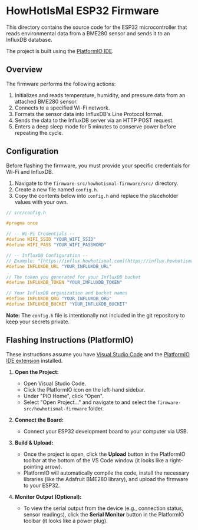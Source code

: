 # HowHotIsMal ESP32 Firmware

This directory contains the source code for the ESP32 microcontroller that reads environmental data from a BME280 sensor and sends it to an InfluxDB database.

The project is built using the [PlatformIO IDE](https://platformio.org/).

## Overview

The firmware performs the following actions:
1.  Initializes and reads temperature, humidity, and pressure data from an attached BME280 sensor.
2.  Connects to a specified Wi-Fi network.
3.  Formats the sensor data into InfluxDB's Line Protocol format.
4.  Sends the data to the InfluxDB server via an HTTP POST request.
5.  Enters a deep sleep mode for 5 minutes to conserve power before repeating the cycle.

## Configuration

Before flashing the firmware, you must provide your specific credentials for Wi-Fi and InfluxDB.

1.  Navigate to the `firmware-src/howhotismal-firmware/src/` directory.
2.  Create a new file named `config.h`.
3.  Copy the contents below into `config.h` and replace the placeholder values with your own.

```cpp
// src/config.h

#pragma once

// -- Wi-Fi Credentials --
#define WIFI_SSID "YOUR_WIFI_SSID"
#define WIFI_PASS "YOUR_WIFI_PASSWORD"

// -- InfluxDB Configuration --
// Example: "[https://influx.howhotismal.com](https://influx.howhotismal.com)"
#define INFLUXDB_URL "YOUR_INFLUXDB_URL" 

// The token you generated for your InfluxDB bucket
#define INFLUXDB_TOKEN "YOUR_INFLUXDB_TOKEN"

// Your InfluxDB organization and bucket names
#define INFLUXDB_ORG "YOUR_INFLUXDB_ORG"
#define INFLUXDB_BUCKET "YOUR_INFLUXDB_BUCKET"
```

**Note:** The `config.h` file is intentionally not included in the git repository to keep your secrets private.

## Flashing Instructions (PlatformIO)

These instructions assume you have [Visual Studio Code](https://code.visualstudio.com/) and the [PlatformIO IDE extension](https://platformio.org/install/ide?install=vscode) installed.

1.  **Open the Project:**
    * Open Visual Studio Code.
    * Click the PlatformIO icon on the left-hand sidebar.
    * Under "PIO Home", click "Open".
    * Select "Open Project..." and navigate to and select the `firmware-src/howhotismal-firmware` folder.

2.  **Connect the Board:**
    * Connect your ESP32 development board to your computer via USB.

3.  **Build & Upload:**
    * Once the project is open, click the **Upload** button in the PlatformIO toolbar at the bottom of the VS Code window (it looks like a right-pointing arrow).
    * PlatformIO will automatically compile the code, install the necessary libraries (like the Adafruit BME280 library), and upload the firmware to your ESP32.

4.  **Monitor Output (Optional):**
    * To view the serial output from the device (e.g., connection status, sensor readings), click the **Serial Monitor** button in the PlatformIO toolbar (it looks like a power plug).
